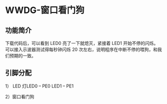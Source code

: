 # WWDG-窗口看门狗

## 功能简介

下载代码后，可以看到 LED0 亮了一下就熄灭，紧接着 LED1 开始不停的闪烁。 可以接入示波器测试得每秒钟闪烁 20 次左右，说明程序在中断不停的喂狗，和我们预期的一致。

## 引脚分配

1） LED 灯LED0 – PE0 LED1 – PE1

2）窗口看门狗
